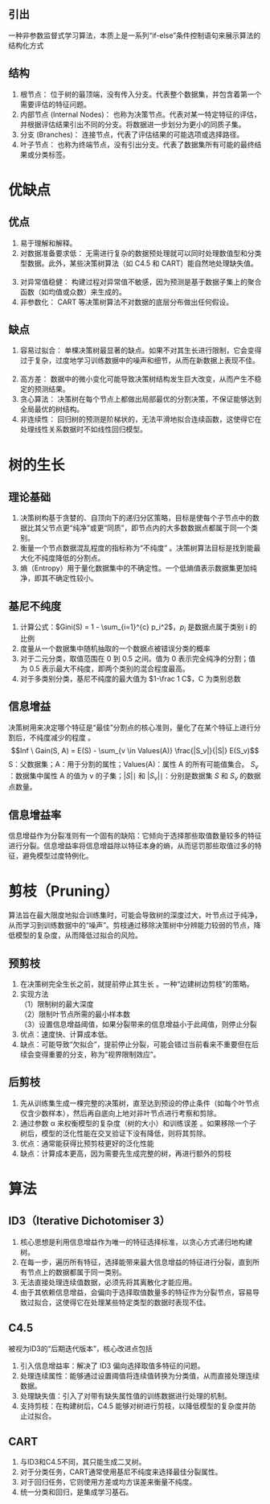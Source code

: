 ## 引出
一种非参数监督式学习算法，本质上是一系列“if-else”条件控制语句来展示算法的结构化方式
## 结构
1. 根节点： 位于树的最顶端，没有传入分支。代表整个数据集，并包含着第一个需要评估的特征问题。   
2. 内部节点 (Internal Nodes)： 也称为决策节点。代表对某一特定特征的评估，并根据评估结果引出不同的分支。将数据进一步划分为更小的同质子集。   
3. 分支 (Branches)： 连接节点，代表了评估结果的可能选项或选择路径。   
4. 叶子节点： 也称为终端节点，没有引出分支。代表了数据集所有可能的最终结果或分类标签。
# 优缺点      
## 优点
1. 易于理解和解释。   
2. 对数据准备要求低： 无需进行复杂的数据预处理就可以同时处理数值型和分类型数据。此外，某些决策树算法（如 C4.5 和 CART）能自然地处理缺失值。   
3. 对异常值稳健： 构建过程对异常值不敏感，因为预测是基于数据子集上的聚合函数（如均值或众数）来生成的。   
4. 非参数化： CART 等决策树算法不对数据的底层分布做出任何假设。   
## 缺点
1. 容易过拟合： 单棵决策树最显著的缺点。如果不对其生长进行限制，它会变得过于复杂，过度地学习训练数据中的噪声和细节，从而在新数据上表现不佳。   
2. 高方差： 数据中的微小变化可能导致决策树结构发生巨大改变，从而产生不稳定的预测结果。   
3. 贪心算法： 决策树在每个节点上都做出局部最优的分割决策，不保证能够达到全局最优的树结构。   
4. 非连续性： 回归树的预测是阶梯状的，无法平滑地拟合连续函数，这使得它在处理线性关系数据时不如线性回归模型。  
# 树的生长 
## 理论基础
1. 决策树构基于贪婪的、自顶向下的递归分区策略，目标是使每个子节点中的数据比其父节点更“纯净”或更“同质”，即节点内的大多数数据点都属于同一个类别。
2. 衡量一个节点数据混乱程度的指标称为“不纯度” 。决策树算法目标是找到能最大化不纯度降低的分割点。
3. 熵（Entropy）用于量化数据集中的不确定性。一个低熵值表示数据集更加纯净，即其不确定性较小。
## 基尼不纯度
1. 计算公式：$Gini(S) = 1 - \sum_{i=1}^{c} p_i^2$，$p _i$ 是数据点属于类别 i 的比例
2. 度量从一个数据集中随机抽取的一个数据点被错误分类的概率
3. 对于二元分类，取值范围在 0 到 0.5 之间。值为 0 表示完全纯净的分割；值为 0.5 表示最大不纯度，即两个类别的混合程度最高。
4. 对于多类别分类，基尼不纯度的最大值为 $1-\frac 1 C$，C 为类别总数
## 信息增益
决策树用来决定哪个特征是“最佳”分割点的核心准则，量化了在某个特征上进行分割后，不纯度减少的程度 。 
$$Inf \ Gain(S, A) = E(S) - \sum_{v \in Values(A)} \frac{|S_v|}{|S|} E(S_v)$$
S：父数据集；A：用于分割的属性；Values(A)：属性 A 的所有可能值集合。
$S _v$​ ：数据集中属性 A 的值为 v 的子集；$|S|∣$ 和 $|S _v|∣$：分别是数据集 $S$ 和 $S _v$ 的数据点数量。
## 信息增益率
信息增益作为分裂准则有一个固有的缺陷：它倾向于选择那些取值数量较多的特征进行分裂。信息增益率将信息增益除以特征本身的熵，从而惩罚那些取值过多的特征，避免模型过度特例化。
# 剪枝（Pruning）
算法旨在最大限度地拟合训练集时，可能会导致树的深度过大，叶节点过于纯净，从而学习到训练数据中的“噪声”。剪枝通过移除决策树中分辨能力较弱的节点，降低模型的复杂度，从而降低过拟合的风险。
## 预剪枝
1. 在决策树完全生长之前，就提前停止其生长 。一种“边建树边剪枝”的策略。
2. 实现方法\
（1）限制树的最大深度\
（2）限制叶节点所需的最小样本数\
（3）设置信息增益阈值，如果分裂带来的信息增益小于此阈值，则停止分裂
3. 优点：速度快、计算成本低。
4. 缺点：可能导致“欠拟合”，提前停止分裂，可能会错过当前看来不重要但在后续会变得重要的分支，称为“视界限制效应”。
## 后剪枝
1. 先从训练集生成一棵完整的决策树，直至达到预设的停止条件（如每个叶节点仅含少数样本），然后再自底向上地对非叶节点进行考察和剪除。
2. 通过参数 α 来权衡模型的复杂度（树的大小）和训练误差 。如果移除一个子树后，模型的泛化性能在交叉验证下没有降低，则将其剪除。
3. 优点：通常能获得比预剪枝更好的泛化性能
4. 缺点：计算成本更高，因为需要先生成完整的树，再进行额外的剪枝
# 算法
## ID3（Iterative Dichotomiser 3）
1. 核心思想是利用信息增益作为唯一的特征选择标准，以贪心方式递归地构建树。
2. 在每一步，遍历所有特征，选择能带来最大信息增益的特征进行分裂，直到所有节点上的数据都属于同一类别。
3. 无法直接处理连续值数据，必须先将其离散化才能应用。
4. 由于其依赖信息增益，会偏向于选择取值数量多的特征作为分裂节点，容易导致过拟合，这使得它在处理某些特定类型的数据时表现不佳。
## C4.5
被视为ID3的“后期迭代版本”，核心改进点包括
1. 引入信息增益率：解决了 ID3 偏向选择取值多特征的问题。   
2. 处理连续属性：能够通过设置阈值将连续值转换为分类值，从而直接处理连续数据。   
3. 处理缺失值：引入了对带有缺失属性值的训练数据进行处理的机制。   
4. 支持剪枝：在构建树后，C4.5 能够对树进行剪枝，以降低模型的复杂度并防止过拟合。
## CART
1. 与ID3和C4.5不同，其只能生成二叉树。
2. 对于分类任务，CART通常使用基尼不纯度来选择最佳分裂属性。
3. 对于回归任务，它则使用方差或均方误差来衡量不纯度。
4. 统一分类和回归，是集成学习基石。